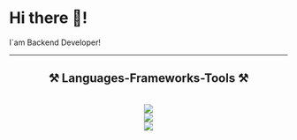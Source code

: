 <div align="center">
    <div align='left'>
        <h1>Hi there 👋!</h1>

I`am Backend Developer!

---
<h2 align="center">⚒️ Languages-Frameworks-Tools ⚒️</h2>
<br/>
<div align="center">
    <img src="https://skillicons.dev/icons?i=fastapi,flask,django,python" /><br>
    <img src="https://skillicons.dev/icons?i=html,css,github,gitlab,git,docker" /><br>
    <img src="https://skillicons.dev/icons?i=mongodb,redis,mysql,postgresql,sqlite,grafana,linux,nginx,rabbitmq" /><br>
</div>
